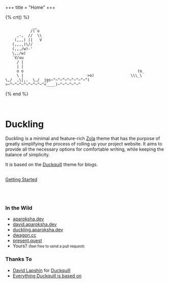 +++
title = "Home"
+++

{% crt() %}
```
            __
           /(`o
     ,-,  //  \\
    (,,,) ||   V
   (,,,,)\//
   (,,,/w)-'
   \,,/w)
   `V/uu
     / |
     | |
     o o                                                  (o_
     \ |                            >o)                \\\_\
\,/  ,\|,.  \,/  jgs~^~^~^~^~^~^~^~^( >~^~^~^~^~^~^~^~^<____)~^~^~^~^~^
```
{% end %}

<br>

# Duckling

Duckling is a minimal and feature-rich [Zola](https://www.getzola.org) theme that has the purpose of greatly simplifying the process of rolling up your project website.
It aims to provide all the necessary options for comfortable writing, while keeping the balance of simplicity.

It is based on the [Duckquill](https://duckquill.daudix.one) theme for blogs.

<div class="buttons" style="margin-top: 30px;">
  <a href="/docs/gettingstarted">Getting Started</a>
</div>

<br><br>

### In the Wild

- [aparoksha.dev](https://aparoksha.dev)
- [david.aparoksha.dev](https://david.aparoksha.dev)
- [duckling.aparoksha.dev](https://duckling.aparoksha.dev)
- [dwagon.cc](https://dwagon.cc)
- [present.quest](https://present.quest/)
- Yours? <small>(feel free to send a pull request)</small>

### Thanks To

- [David Lapshin](https://daudix.one) for [Duckquill](https://duckquill.daudix.one)
- [Everything Duckquill is based on](https://duckquill.daudix.one/#thanks-to)

